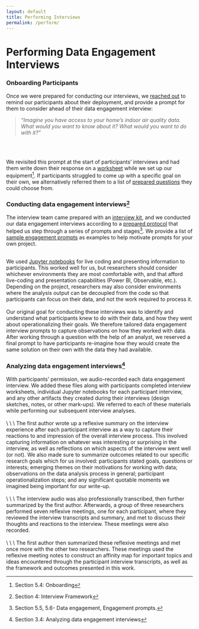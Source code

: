 ```yaml
---
layout: default
title: Performing Interviews
permalink: /perform/
---
```

# Performing Data Engagement Interviews

### Onboarding Participants

Once we were prepared for conducting our interviews, we [reached out] to remind our
participants about their deployment, and provide a prompt for them to consider ahead of their data engagement interview:
> _“Imagine you have access to your home’s indoor air quality data. What would you want
to know about it? What would you want to do with it?”_

<br>
<br>


We revisited this prompt at the start of participants’ interviews and had them write down their response on a [worksheet] while we set up our equipment[^4]. If participants struggled to come up with a specific goal on their own, we alternatively referred them to a list of [prepared questions] they could choose from.


### Conducting data engagement interviews[^5]

The interview team came prepared with an [interview kit], and we conducted our data
engagement interviews according to a [prepared protocol] that helped us step through a series of prompts and stages[^6]. We provide a list of [sample engagement prompts] as examples to help motivate prompts for your own project.
<br>
<br>

We used [Jupyter notebooks] for live coding and presenting information to participants. This worked well for us, but researchers should consider whichever environments they are most comfortable with, and that afford live-coding and presentation capabilities (Power BI, Observable, etc.). Depending on the project, researchers may also consider environments where the analysis output can be decoupled from the code so that participants can focus on their data, and not the work required to process it. 
<br>
<br>
Our original goal for conducting these interviews was to identify and understand what participants knew to do with their data, and how they went about operationalizing their goals. We therefore tailored data engagement interview prompts to capture observations on how they worked with data. After working through a question with the help of an analyst, we reserved a final prompt to have participants re-imagine how they would create the same solution on their own with the data they had available.

### Analyzing data engagement interviews[^7]
With participants’ permission, we audio-recorded each data engagement interview. We added these files along with participants completed interview worksheets, individual Jupyter notebooks for each participant interview, and any other artifacts they created during their interviews (design sketches, notes, or other mark-ups). We referred to each of these materials while performing our subsequent interview analyses.
<br>
<br>
\\
\\
\\
The first author wrote up a reflexive summary on the interview experience after each participant interview as a way to capture their reactions to and impression of the overall interview process. This involved capturing information on whatever was interesting or surprising in the interview, as well as reflections on which aspects of the interview went well (or not). We also made sure to summarize outcomes related to our specific research goals which for us involved: participants stated goals, questions or interests; emerging themes on their motivations for working with data; observations on the data analysis process in general; participant operationalization steps; and any significant quotable moments we imagined being important for our write-up.
<br>
<br>
\\
\\
\\
The interview audio was also professionally transcribed, then further summarized by the first author. Afterwards, a group of three researchers performed seven reflexive meetings, one for each participant, where they reviewed the interview transcripts and summary, and met to discuss their thoughts and reactions to the interview. These meetings were also recorded. 
<br>
<br>
\\
\\
\\
The first author then summarized these reflexive meetings and met once more with the other two researchers. These meetings used the reflexive meeting notes to construct an affinity map for important topics and ideas encountered through the participant interview transcripts, as well as the framework and outcomes presented in this work.


[^4]: Section 5.4: Onboarding
[^5]: Section 4: Interview Framework
[^6]: Section 5.5, 5.6- Data engagement, Engagement prompts.
[^7]: Section 3.4: Analyzing data engagement interviews

[reached out]: ../assets/documents/onboarding.pdf
[worksheet]: ../assets/documents/worksheet.pdf
[prepared questions]: ../assets/documents/prepared_questions.pdf
[interview kit]: materials.md
[prepared protocol]: ../assets/documents/protocol.pdf
[sample engagement prompts]:  ../assets/documents/prompts.pdf
[Jupyter notebooks]: code.md




